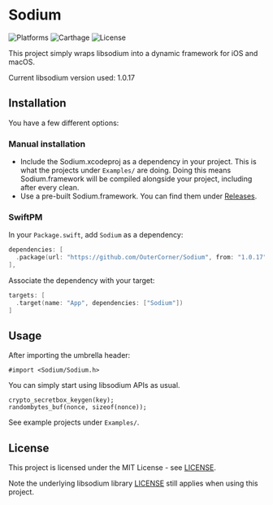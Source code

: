 # Sodium

![Platforms](https://img.shields.io/badge/platforms-macOS%20%7C%20iOS-lightgrey.svg)
![Carthage](https://img.shields.io/badge/Carthage-compatible-green.svg)
![License](https://img.shields.io/badge/license-MIT-blue.svg)

This project simply wraps libsodium into a dynamic framework for iOS and macOS.

Current libsodium version used: 1.0.17

## Installation

You have a few different options:

### Manual installation

 *  Include the Sodium.xcodeproj as a dependency in your project. This is what the projects under ```Examples/``` are doing. Doing this means Sodium.framework will be compiled alongside your project, including after every clean.  
 *  Use a pre-built Sodium.framework. You can find them under [Releases](https://github.com/OuterCorner/Sodium/releases).

### SwiftPM

In your `Package.swift`, add `Sodium` as a dependency:
```swift
dependencies: [
  .package(url: "https://github.com/OuterCorner/Sodium", from: "1.0.17")
],
```

Associate the dependency with your target:
```swift
targets: [
  .target(name: "App", dependencies: ["Sodium"])
]
```

## Usage

After importing the umbrella header:

```ObjC
#import <Sodium/Sodium.h>
```
You can simply start using libsodium APIs as usual.

```ObjC
crypto_secretbox_keygen(key);
randombytes_buf(nonce, sizeof(nonce));
```

See example projects under ```Examples/```.

## License

This project is licensed under the MIT License - see [LICENSE](LICENSE).

Note the underlying libsodium library [LICENSE](https://github.com/jedisct1/libsodium/blob/master/LICENSE) still applies when using this project.
